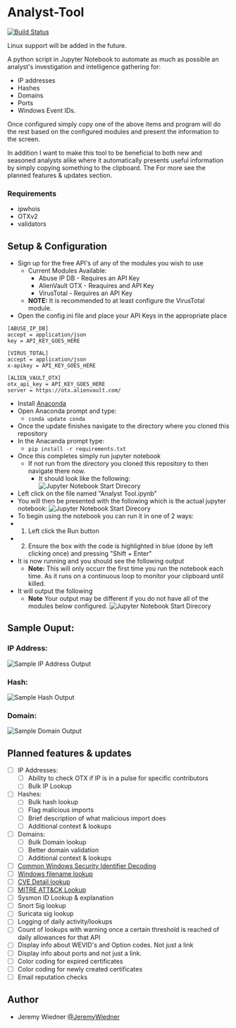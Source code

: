 # Analyst-Tool
[![Build Status](https://img.shields.io/badge/platform-Windows-blue.svg)](https://shields.io/)

Linux support will be added in the future.

A python script in Jupyter Notebook to automate as much as possible an analyst's investigation and intelligence gathering for:
- IP addresses
- Hashes
- Domains
- Ports
- Windows Event IDs.  

Once configured simply copy one of the above items and program will do the rest based on the configured modules and present the information to the screen. 

In addition I want to make this tool to be beneficial to both new and seasoned analysts alike where it automatically presents useful information by simply copying something to the clipboard. The For more see the planned features & updates section.

### Requirements
- ipwhois
- OTXv2
- validators

## Setup & Configuration
- Sign up for the free API's of any of the modules you wish to use
     - Current Modules Available:
          - Abuse IP DB - Requires an API Key
          - AlienVault OTX - Reaquires and API Key
          - VirusTotal - Requires an API Key
     - **NOTE:**  It is recommended to at least configure the VirusTotal module.
- Open the config.ini file and place your API Keys in the appropriate place
```
[ABUSE_IP_DB]
accept = application/json
key = API_KEY_GOES_HERE

[VIRUS_TOTAL]
accept = application/json
x-apikey = API_KEY_GOES_HERE

[ALIEN_VAULT_OTX]
otx_api_key = API_KEY_GOES_HERE
server = https://otx.alienvault.com/
```
- Install [Anaconda](https://www.anaconda.com/products/individual)
- Open Anaconda prompt and type:
     - ```conda update conda```
- Once the update finishes navigate to the directory where you cloned this repository
- In the Anacanda prompt type:
     - ```pip install -r requirements.txt```
- Once this completes simply run jupyter notebook
     - If not run from the directory you cloned this repository to then navigate there now.
          - It should look like the following:
![Jupyter Notebook Start Direcory](/graphics/start_directory.png)
- Left click on the file named "Analyst Tool.ipynb"
- You will then be presented with the following which is the actual jupyter notebook:
![Jupyter Notebook Start Direcory](/graphics/run.png)
- To begin using the notebook you can run it in one of 2 ways:
- 1. Left click the Run button
- 2. Ensure the box with the code is highlighted in blue (done by left clicking once) and pressing "Shift + Enter"
- It is now running and you should see the following output
     - **Note:** This will only occurr the first time you run the notebook each time.  As it runs on a continuous loop to monitor your clipboard until killed.
- It will output the following
     - **Note** Your output may be different if you do not have all of the modules below configured.
![Jupyter Notebook Start Direcory](/graphics/1st_run.png)


## Sample Ouput:
### IP Address:

![Sample IP Address Output](/graphics/ip.png)

### Hash:

![Sample Hash Output](/graphics/hash.png)

### Domain:

![Sample Domain Output](/graphics/domain.png)

## Planned features & updates
- [ ] IP Addresses:
     - [ ] Ability to check OTX if IP is in a pulse for specific contributors
     - [ ] Bulk IP Lookup
- [ ] Hashes:
     - [ ] Bulk hash lookup
     - [ ] Flag malicious imports
     - [ ] Brief description of what malicious import does
     - [ ] Additional context & lookups
- [ ]  Domains:
     - [ ] Bulk Domain lookup
     - [ ] Better domain validation
     - [ ] Additional context & lookups
- [ ] [Common Windows Security Identifier Decoding](https://docs.microsoft.com/en-us/windows/security/identity-protection/access-control/security-identifiers)
- [ ] [Windows filename lookup](https://www.echotrail.io/)
- [ ] [CVE Detail lookup](https://nvd.nist.gov/vuln/detail/CVE-2022-23307)
- [ ] [MITRE ATT&CK Lookup](https://attack.mitre.org/)
- [ ] Sysmon ID Lookup & explanation
- [ ] Snort Sig lookup
- [ ] Suricata sig lookup
- [ ] Logging of daily activity/lookups
- [ ] Count of lookups with warning once a certain threshold is reached of daily allowances for that API
- [ ] Display info about WEVID's and Option codes.  Not just a link
- [ ] Display info about ports and not just a link.
- [ ] Color coding for expired certificates
- [ ] Color coding for newly created certificates
- [ ] Email reputation checks

## Author
* Jeremy Wiedner [@JeremyWiedner](https://twitter.com/JeremyWiedner)
